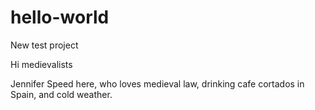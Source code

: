 # hello-world
 New test project

Hi medievalists

Jennifer Speed here, who loves medieval law, drinking cafe cortados in Spain, and cold weather.
